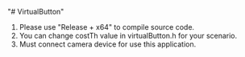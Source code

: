 "# VirtualButton" 
1. Please use "Release + x64" to compile source code.
2. You can change costTh value in virtualButton.h for your scenario.
3. Must connect camera device for use this application.

